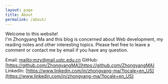 ```yaml
---
layout: page
title: About
permalink: /about/
---
```


Welcome to this website!  
I'm Zhongyang Ma and this blog is concerned about Web development, my reading notes and other interesting topics. 
Please feel free to leave a comment or contact me by email if you have any question.  
  
Email: [mailto:mzy@mail.ustc.edu.cn](mailto:mzy@mail.ustc.edu.cn)
GitHub: [https://github.com/ZhongyangMA](https://github.com/ZhongyangMA)
LinkedIn: [https://www.linkedin.com/in/zhongyang-ma/?locale=en_US](https://www.linkedin.com/in/zhongyang-ma/?locale=en_US)
